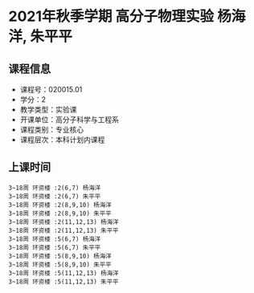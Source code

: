 # 2021年秋季学期 高分子物理实验 杨海洋, 朱平平






## 课程信息

- 课程号：020015.01
- 学分：2
- 教学类型：实验课
- 开课单位：高分子科学与工程系
- 课程类别：专业核心
- 课程层次：本科计划内课程

## 上课时间

```
3~18周 环资楼 :2(6,7) 杨海洋
3~18周 环资楼 :2(6,7) 朱平平
3~18周 环资楼 :2(8,9,10) 杨海洋
3~18周 环资楼 :2(8,9,10) 朱平平
3~18周 环资楼 :2(11,12,13) 杨海洋
3~18周 环资楼 :2(11,12,13) 朱平平
3~18周 环资楼 :5(6,7) 杨海洋
3~18周 环资楼 :5(6,7) 朱平平
3~18周 环资楼 :5(8,9,10) 杨海洋
3~18周 环资楼 :5(8,9,10) 朱平平
3~18周 环资楼 :5(11,12,13) 杨海洋
3~18周 环资楼 :5(11,12,13) 朱平平
```

